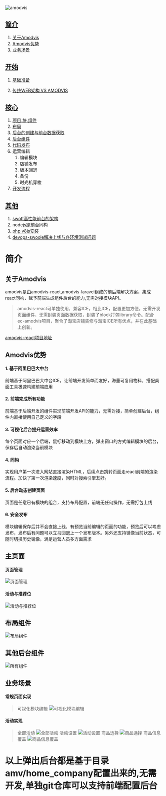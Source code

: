![amodvis](https://github.com/shaniu00/amodvis/blob/master/readme/images/amodvis.png?raw=1)

## [简介](https://github.com/shaniu00/amodvis/blob/master/readme/%E7%AE%80%E4%BB%8B.md#%E7%AE%80%E4%BB%8B)

1. [关于Amodvis](https://github.com/shaniu00/amodvis/blob/master/readme/%E7%AE%80%E4%BB%8B.md#%E5%85%B3%E4%BA%8Eamodvis)
2. [Amodvis优势](https://github.com/shaniu00/amodvis/blob/master/readme/%E7%AE%80%E4%BB%8B.md#amodvis%E4%BC%98%E5%8A%BF)
3. [业务场景](https://github.com/shaniu00/amodvis/blob/master/readme/%E7%AE%80%E4%BB%8B.md#%E4%B8%9A%E5%8A%A1%E5%9C%BA%E6%99%AF)

## [开始](https://github.com/shaniu00/amodvis/blob/master/readme/%E5%BC%80%E5%A7%8B.md#%E5%BC%80%E5%A7%8B)

1. [基础准备](https://github.com/shaniu00/amodvis/blob/master/readme/%E5%BC%80%E5%A7%8B.md#%E5%9F%BA%E7%A1%80%E5%87%86%E5%A4%87)

2. [传统WEB架构 VS AMODVIS](https://github.com/shaniu00/amodvis/blob/master/readme/%E5%BC%80%E5%A7%8B.md#%E4%BC%A0%E7%BB%9F%E5%89%8D%E5%90%8E%E7%AB%AF%E5%88%86%E7%A6%BBweb%E6%9E%B6%E6%9E%84-vs-amodvis)

## [核心](https://github.com/shaniu00/amodvis/blob/master/readme/%E6%A0%B8%E5%BF%83.md#%E6%A0%B8%E5%BF%83)

1. [项目,块,组件](https://github.com/shaniu00/amodvis/blob/master/readme/%E6%A0%B8%E5%BF%83.md#%E9%A1%B9%E7%9B%AE%E5%9D%97%E7%BB%84%E4%BB%B6)
2. [布局](https://github.com/shaniu00/amodvis/blob/master/readme/%E6%A0%B8%E5%BF%83.md#%E5%B8%83%E5%B1%80)
3. [后台的创建与前台数据获取](https://github.com/shaniu00/amodvis/blob/master/readme/%E6%A0%B8%E5%BF%83.md#%E5%90%8E%E5%8F%B0%E7%9A%84%E5%88%9B%E5%BB%BA%E4%B8%8E%E5%89%8D%E5%8F%B0%E6%95%B0%E6%8D%AE%E8%8E%B7%E5%8F%96)
4. [后台组件](https://github.com/shaniu00/amodvis/blob/master/readme/%E6%A0%B8%E5%BF%83.md#%E5%90%8E%E5%8F%B0%E7%BB%84%E4%BB%B6)
5. [代码发布](https://github.com/shaniu00/amodvis/blob/master/readme/%E6%A0%B8%E5%BF%83.md#%E4%BB%A3%E7%A0%81%E5%8F%91%E5%B8%83)
6. 运营编辑
	1. 编辑模块
	2. 店铺发布
	3. 版本回退
	4. 备份
	5. 时光机穿梭
7. [开发流程](https://github.com/shaniu00/amodvis/blob/development/readme/%E6%A0%B8%E5%BF%83.md#%E5%BC%80%E5%8F%91%E6%B5%81%E7%A8%8B)
## [其他](https://github.com/shaniu00/amodvis/blob/development/readme/%E5%85%B6%E4%BB%96.md#%E5%85%B6%E4%BB%96)
1. [swoft高性能前台的架构](https://github.com/shaniu00/amodvis/blob/development/readme/%E5%85%B6%E4%BB%96.md#1-swoft%E9%AB%98%E6%80%A7%E8%83%BD%E5%89%8D%E5%8F%B0%E7%9A%84%E6%9E%B6%E6%9E%84)
2. nodejs跑前台同构
3. [php v8js安装](https://github.com/shaniu00/amodvis/blob/development/readme/%E5%85%B6%E4%BB%96.md#3-php-v8js%E5%AE%89%E8%A3%85)
4. [devops-swoole解决上线与各环境测试问题](https://github.com/shaniu00/amodvis/blob/development/readme/%E5%85%B6%E4%BB%96.md#4-devops-swoole%E8%A7%A3%E5%86%B3%E4%B8%8A%E7%BA%BF%E4%B8%8E%E5%90%84%E7%8E%AF%E5%A2%83%E6%B5%8B%E8%AF%95%E9%97%AE%E9%A2%98)

# 简介

## 关于Amodvis

amodvis是由amodvis-react,amodvis-laravel组成的前后端解决方案，集成react同构，赋予前端生成组件后台的能力,无需对接模块API。

>amodvis-react可单独使用，兼容ICE，相比ICE，配置更加方便，无需开发页面组件，无需封装页面数据获取，封装了block打包library命令。配合ec-amodvis项目，聚合了淘宝店铺装修与淘宝ICE所有优点，并在此基础上创新。

[amodvis-react项目地址](https://github.com/shaniu00/amodvis/blob/master/readme/amodvis-react.md) 

## Amodvis优势
#### 1. 基于阿里巴巴大中台
前端基于阿里巴巴大中台ICE，让前端开发简单而友好，海量可复用物料，搭配桌面工具极速构建前端应用
#### 2. 前端完成所有功能
前端基于后端开发的组件实现前端开发API的能力，无需对接，简单创建后台，组件内直接使用自己定义的字段
#### 3. 可视化后台提升运营效率
每个页面对应一个后端，鼠标移动到模块上方，弹出窗口的方式编辑模块的后台，保存后自动渲染当前模块
#### 4. 同构
实现用户第一次进入网站直接渲染HTML，后续点击跳转页面走react前端的渲染流程。加快了第一次渲染速度，同时对搜索引擎友好。
#### 5. 后台动态创建页面
页面是任意已有模块的组合，支持布局配置，前端无任何操作，无需打包上线
#### 6. 安全发布
模块编辑保存后并不会直接上线，有预览当前编辑的页面的功能，预览后可以考虑发布，发布后有问题可以立马回退上一个发布版本。另外还支持镜像当前状态，可随时切换历史镜像，满足运营人员多方面需求




## 主页面

#### 页面管理
![页面管理](https://github.com/shaniu00/amodvis/blob/master/readme/images/admin_home.png?raw=1)
#### 活动与推荐位
![活动与推荐位](https://github.com/shaniu00/amodvis/blob/master/readme/images/活动与推荐位.png?raw=1)


## 布局组件

![布局组件](https://github.com/shaniu00/amodvis/blob/master/readme/images/layout_edit.png?raw=1)

## 其他后台组件

![所有组件](https://github.com/shaniu00/amodvis/blob/master/readme/images/all_component.png?raw=1)

## 业务场景

#### 常规页面实现
> 可视化模块编辑
![可视化模块编辑](https://github.com/shaniu00/amodvis/blob/master/readme/images/模块编辑.png?raw=1)
#### 活动实现
> 全部活动
![全部活动](https://github.com/shaniu00/amodvis/blob/master/readme/images/模块编辑.png?raw=1)
> 活动设置
![活动设置](https://github.com/shaniu00/amodvis/blob/master/readme/images/活动设置.png?raw=1)
> 商品选择
![商品选择](https://github.com/shaniu00/amodvis/blob/master/readme/images/选择商品.png?raw=1)
> 商品信息覆盖
![商品信息覆盖](https://github.com/shaniu00/amodvis/blob/master/readme/images/模块商品信息覆盖.png?raw=1)

# 以上弹出后台都是基于目录amv/home_company配置出来的,无需开发,单独git仓库可以支持前端配置后台




